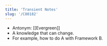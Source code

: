 ```yaml
---
title: 'Transient Notes'
slug: '/C80182'
---
```


- Antonym: [[Evergreen]]
- A knowledge that can change.
- For example, how to do A with Framework B.
